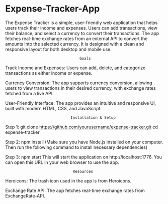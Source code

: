 # Expense-Tracker-App


The Expense Tracker is a simple, user-friendly web application that helps users track their income and expenses. Users can add transactions, view their balance, and select a currency to convert their transactions. The app fetches real-time exchange rates from an external API to convert the amounts into the selected currency. It is designed with a clean and responsive layout for both desktop and mobile use.

                                     Goals

Track Income and Expenses: Users can add, delete, and categorize transactions as either income or expense.

Currency Conversion: The app supports currency conversion, allowing users to view transactions in their desired currency, with exchange rates fetched from a live API.

User-Friendly Interface: The app provides an intuitive and responsive UI, built with modern HTML, CSS, and JavaScript.


                                 Installation & Setup


Step 1: git clone https://github.com/yourusername/expense-tracker.git
cd expense-tracker

Step 2: npm install   (Make sure you have Node.js installed on your computer. Then run the following command to install necessary dependencies) 

Step 3: npm start This will start the application on http://localhost:1776. You can open this URL in your web browser to use the app.


                                  Resources

Heroicons: The trash icon used in the app is from Heroicons.

Exchange Rate API: The app fetches real-time exchange rates from ExchangeRate-API.  
